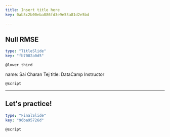 ```yaml
---
title: Insert title here
key: 0ab3c2b00eba886fd3e9e53a81d2e5bd

---
```

## Null RMSE

```yaml
type: "TitleSlide"
key: "fb7002a0d5"
```

`@lower_third`

name: Sai Charan Tej
title: DataCamp Instructor


`@script`



---
## Let's practice!

```yaml
type: "FinalSlide"
key: "96ba95726d"
```

`@script`



